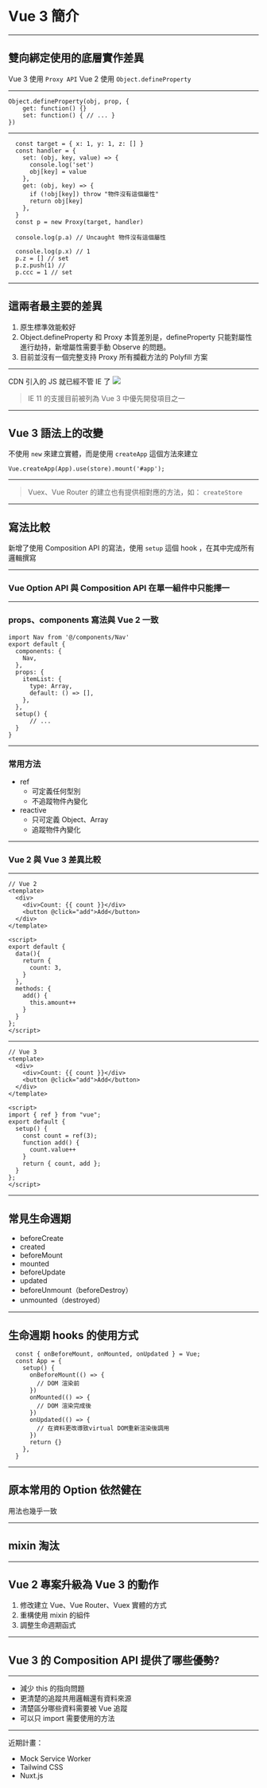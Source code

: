# Vue 3 簡介

---

## 雙向綁定使用的底層實作差異

Vue 3 使用 `Proxy API`
Vue 2 使用 `Object.defineProperty`

---

<!-- > 參考資料： https://vue-js.com/topic/5fd1aed496b2cb0032c3885a -->

```jsx=
Object.defineProperty(obj, prop, {
    get: function() {}
    set: function() { // ... }
})
```

---

```jsx=
  const target = { x: 1, y: 1, z: [] }
  const handler = {
    set: (obj, key, value) => {
      console.log('set')
      obj[key] = value
    },
    get: (obj, key) => {
      if (!obj[key]) throw "物件沒有這個屬性"
      return obj[key]
    },
  }
  const p = new Proxy(target, handler)

  console.log(p.a) // Uncaught 物件沒有這個屬性
```

```jsx=
  console.log(p.x) // 1
  p.z = [] // set
  p.z.push(1) //
  p.ccc = 1 // set
```

---

## 這兩者最主要的差異
1. 原生標準效能較好
2. Object.defineProperty 和 Proxy 本質差別是，defineProperty 只能對屬性進行劫持，新增屬性需要手動 Observe 的問題。
3. 目前並沒有一個完整支持 Proxy 所有攔截方法的 Polyfill 方案


---

CDN 引入的 JS 就已經不管 IE 了
![](https://i.imgur.com/XEEJvjw.png)

> IE 11 的支援目前被列為 Vue 3 中優先開發項目之一

---

## Vue 3 語法上的改變

不使用 `new` 來建立實體，而是使用 `createApp` 這個方法來建立

```jsx=
Vue.createApp(App).use(store).mount('#app');
```

---

> Vuex、Vue Router 的建立也有提供相對應的方法，如： `createStore`

---

## 寫法比較

新增了使用 Composition API 的寫法，使用 `setup` 這個 hook ，在其中完成所有邏輯撰寫

---

### Vue Option API 與 Composition API 在單一組件中只能擇一

---

### props、components 寫法與 Vue 2 一致

```jsx=
import Nav from '@/components/Nav'
export default {
  components: {
    Nav,
  },
  props: {
    itemList: {
      type: Array,
      default: () => [],
    },
  },
  setup() {
      // ...
  }
}
```

---

### 常用方法
- ref
    - 可定義任何型別
    - 不追蹤物件內變化
- reactive
    - 只可定義 Object、Array
    - 追蹤物件內變化

---

### Vue 2 與 Vue 3 差異比較

---

```jsx=
// Vue 2
<template>
  <div>
    <div>Count: {{ count }}</div>
    <button @click="add">Add</button>
  </div>
</template>

<script>
export default {
  data(){
    return {
      count: 3,
    }
  },
  methods: {
    add() {
      this.amount++
    }
  }
};
</script>
```

---

```jsx=
// Vue 3
<template>
  <div>
    <div>Count: {{ count }}</div>
    <button @click="add">Add</button>
  </div>
</template>

<script>
import { ref } from "vue";
export default {
  setup() {
    const count = ref(3);
    function add() {
      count.value++
    }
    return { count, add };
  }
};
</script>
```

---

## 常見生命週期

- beforeCreate
- created
- beforeMount
- mounted
- beforeUpdate
- updated
- beforeUnmount（beforeDestroy）
- unmounted（destroyed）

---

## 生命週期 hooks 的使用方式

```jsx=
  const { onBeforeMount, onMounted, onUpdated } = Vue;
  const App = {
    setup() {
      onBeforeMount(() => {
        // DOM 渲染前
      })
      onMounted(() => {
        // DOM 渲染完成後
      })
      onUpdated(() => {
        // 在資料更改導致virtual DOM重新渲染後調用
      })
      return {}
    },
  }
```

<!-- ![](https://i.imgur.com/N28chSo.png) -->

---


## 原本常用的 Option 依然健在
用法也幾乎一致

---

## mixin 淘汰

---

## Vue 2 專案升級為 Vue 3 的動作

1. 修改建立 Vue、Vue Router、Vuex 實體的方式
2. 重構使用 mixin 的組件
3. 調整生命週期函式

---

## Vue 3 的 Composition API 提供了哪些優勢?

---

- 減少 this 的指向問題
- 更清楚的追蹤共用邏輯還有資料來源
- 清楚區分哪些資料需要被 Vue 追蹤
- 可以只 import 需要使用的方法

---

近期計畫：
- Mock Service Worker
- Tailwind CSS
- Nuxt.js
